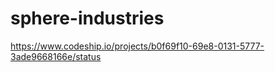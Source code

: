sphere-industries
=================
https://www.codeship.io/projects/b0f69f10-69e8-0131-5777-3ade9668166e/status